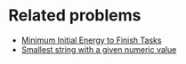 
Related problems
=================

- [Minimum Initial Energy to Finish Tasks](https://leetcode.com/contest/weekly-contest-216/problems/minimum-initial-energy-to-finish-tasks/)
- [Smallest string with a given numeric value](https://leetcode.com/contest/weekly-contest-216/problems/smallest-string-with-a-given-numeric-value/)
